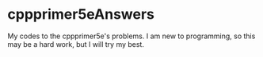 # cppprimer5eAnswers
My codes to the cppprimer5e's problems.
I am new to programming, so this may be a hard work, but I will try my best.
